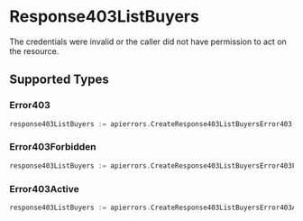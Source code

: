 # Response403ListBuyers

The credentials were invalid or the caller did not have permission to act on the resource.


## Supported Types

### Error403

```go
response403ListBuyers := apierrors.CreateResponse403ListBuyersError403(components.Error403{/* values here */})
```

### Error403Forbidden

```go
response403ListBuyers := apierrors.CreateResponse403ListBuyersError403Forbidden(components.Error403Forbidden{/* values here */})
```

### Error403Active

```go
response403ListBuyers := apierrors.CreateResponse403ListBuyersError403Active(components.Error403Active{/* values here */})
```

